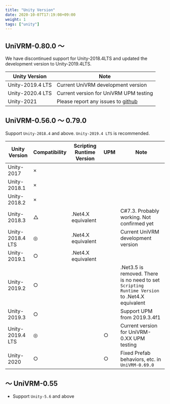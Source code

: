 ```yaml
---
title: "Unity Version"
date: 2020-10-07T17:19:08+09:00
weight: 1
tags: ["unity"]
---
```


## UniVRM-0.80.0 ～

We have discontinued support for Unity-2018.4LTS and updated the development version to Unity-2019.4LTS.

| Unity Version    | Note                                                                        |
|------------------|-----------------------------------------------------------------------------|
| Unity-2019.4 LTS | Current UniVRM development version                                          |
| Unity-2020.4 LTS | Current version for UniVRM UPM testing                                      |
| Unity-2021       | Please report any issues to [github](https://github.com/vrm-c/UniVRM/issues)|

## UniVRM-0.56.0 ～ 0.79.0

Support `Unity-2018.4` and above. `Unity-2019.4 LTS` is recommended.

| Unity Version    | Compatibility | Scripting Runtime Version | UPM | Note |
|------------------|---------------|---------------------------|-----|------|
| Unity-2017       | ×             |                           |     |      |
| Unity-2018.1     | ×             |                           |     |      |
| Unity-2018.2     | ×             |                           |     |      |
| Unity-2018.3     | △            | .Net4.X equivalent        |     | C#7.3. Probably working. Not confirmed yet |
| Unity-2018.4 LTS | ◎            | .Net4.X equivalent        |     | Current UniVRM development version |
| Unity-2019.1     | ○             | .Net4.X equivalent        |     |      |
| Unity-2019.2     | ○             |                           |     | .Net3.5 is removed. There is no need to set  `Scripting Runtime Version` to .Net4.X equivalent |
| Unity-2019.3     | ○            |                            |     | Support UPM from 2019.3.4f1 |
| Unity-2019.4 LTS | ◎            |                           | ○    | Current version for UniVRM-0.XX UPM testing |
| Unity-2020       | ○            |                            | ○   | Fixed Prefab behaviors, etc. in `UniVRM-0.69.0` |

## ～ UniVRM-0.55

* Support `Unity-5.6` and above

